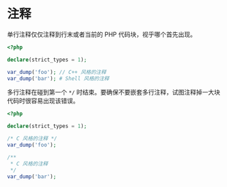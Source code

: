 # 注释

单行注释仅仅注释到行末或者当前的 PHP 代码块，视乎哪个首先出现。

```php
<?php

declare(strict_types = 1);

var_dump('foo'); // C++ 风格的注释
var_dump('bar'); # Shell 风格的注释

```

多行注释在碰到第一个 `*/` 时结束。要确保不要嵌套多行注释，试图注释掉一大块代码时很容易出现该错误。

```php
<?php

declare(strict_types = 1);

/* C 风格的注释 */
var_dump('foo');

/**
 * C 风格的注释
 */
var_dump('bar');

```

